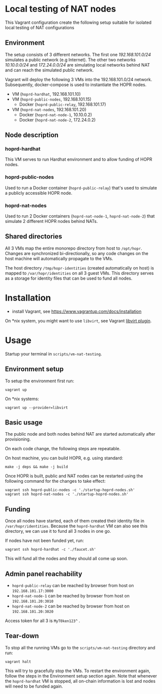 # Local testing of NAT nodes

This Vagrant configuration create the following setup suitable for isolated local testing of NAT configurations

## Environment

The setup consists of 3 different networks. The first one _192.168.101.0/24_ simulates a public network (e.g Internet). The
other two networks _10.10.0.0/24_ and _172.24.0.0/24_ are simulating local networks behind NAT and can reach the simulated public network.

Vagrant will deploy the following 3 VMs into the 192.168.101.0/24 network. Subsequently, docker-compose is used to
instantiate the HOPR nodes.

- VM (`hoprd-hardhat`, 192.168.101.10)
- VM (`hoprd-public-nodes`, 192.168.101.15)
  - Docker (`hoprd-public-relay`, 192.168.101.17)
- VM (`hoprd-nat-nodes`, 192.168.101.20)
  - Docker (`hoprd-nat-node-1`, 10.10.0.2)
  - Docker (`hoprd-nat-node-2`, 172.24.0.2)

## Node description

### hoprd-hardhat

This VM serves to run Hardhat environment and to allow funding of HOPR nodes.

### hoprd-public-nodes

Used to run a Docker container (`hoprd-public-relay`) that's used to simulate a publicly accessible HOPR node.

### hoprd-nat-nodes

Used to run 2 Docker containers (`hoprd-nat-node-1`, `hoprd-nat-node-2`) that simulate 2 different HOPR nodes behind NATs.

## Shared directories

All 3 VMs map the entire monorepo directory from host to `/opt/hopr`. Changes are synchronized bi-directionally, so any code changes
on the host machine will automatically propagate to the VMs.

The host directory `/tmp/hopr-identities` (created automatically on host) is mapped to `/var/hopr/identities` on all 3 guest VMs. This
directory serves as a storage for identity files that can be used to fund all nodes.

# Installation

- install Vagrant, see https://www.vagrantup.com/docs/installation

On \*nix system, you might want to use `libvirt`, see Vagrant [libvirt plugin](https://github.com/vagrant-libvirt/vagrant-libvirt#installation).

# Usage

Startup your terminal in `scripts/vm-nat-testing`.

## Environment setup

To setup the environment first run:

```shell
vagrant up
```

On \*nix systems:

```shell
vagrant up --provider=libvirt
```

## Basic usage

The public node and both nodes behind NAT are started automatically after provisioning.

On each code change, the following steps are repeatable.

On host machine, you can build HOPR, e.g. using standard:

```shell
make -j deps && make -j build
```

Once HOPR is built, public and NAT nodes can be restarted using the following command for the changes to take effect:

```shell
vagrant ssh hoprd-public-nodes -c './startup-hoprd-nodes.sh'
vagrant ssh hoprd-nat-nodes -c './startup-hoprd-nodes.sh'
```

## Funding

Once all nodes have started, each of them created their identity file in `/var/hopr/identities`.
Because the `hoprd-hardhat` VM can also see this directory, we can use it to fund all 3 nodes in one go.

If nodes have not been funded yet, run:

```shell
vagrant ssh hoprd-hardhat -c './faucet.sh'
```

This will fund all the nodes and they should all come up soon.

## Admin panel reachability

- `hoprd-public-relay` can be reached by browser from host on `192.168.101.17:3000`
- `hoprd-nat-node-1` can be reached by browser from host on `192.168.101.20:3010`
- `hoprd-nat-node-2` can be reached by browser from host on `192.168.101.20:3020`

Access token for all 3 is `MyT0ken123^` .

## Tear-down

To stop all the running VMs go to the `scripts/vm-nat-testing` directory and run:

```shell
vagrant halt
```

This will try to gracefully stop the VMs. To restart the environment again, follow the steps in the Environment setup
section again.
Note that whenever the `hoprd-hardhat` VM is stopped, all on-chain information is lost and nodes will need to be funded again.
